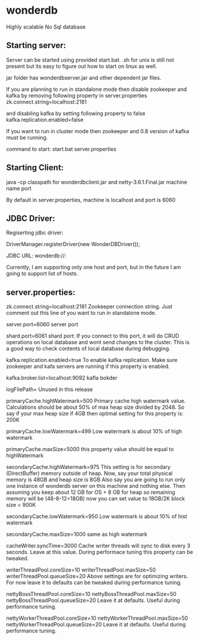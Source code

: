 wonderdb
========

Highly scalable No Sql database 

Starting server:
----------------

Server can be started using provided start.bat. .sh for unix is still not present but its easy to figure out how to start on linux as well.

jar folder has wonderdbserver.jar and other dependent jar files.

If you are planning to run in standalone mode then disable zookeeper and kafka by removing following property in server.properties
zk.connect.string=localhost:2181

and disabling kafka by setting following property to false
kafka.replication.enabled=false

If you want to run in cluster mode then zookeeper and 0.8 version of kafka must be running.

command to start:
start.bat server.properties

Starting Client:
----------------

java -cp classpath for wonderdbclient.jar and netty-3.6.1.Final.jar machine name port

By default in server.properties, machine is localhost and port is 6060

JDBC Driver:
------------
Regiserting jdbc driver: 

DriverManager.registerDriver(new WonderDBDriver());

JDBC URL:
wonderdb://<host>:<port>

Currently, I am supporting only one host and port, but in the future I am going to support list of hosts.

server.properties:
------------------
zk.connect.string=localhost:2181
Zookeeper connection string. Just comment out this line of you want to run in standalone mode.

server.port=6060
server port

shard.port=6061
shard port: If you connect to this port, it will do CRUD operations on local database and wont send changes to the cluster. This is a good way to check
contents of local database during debugging.

kafka.replication.enabled=true
To enable kafka replication. Make sure zookeeper and kafa servers are running if this property is enabled.

kafka.broker.list=localhost:9092
kafla bokder

logFilePath=
Unused in this release

primaryCache.highWatermark=500
Primary cache high watermark value. Calculations should be about 50% of max heap size divided by 2048. So say if your max heap size if 4GB then optimal setting
for this property is: 200K

primaryCache.lowWatermark=499
Low watermark is about 10% of high watermark

primaryCache.maxSize=5000
this property value should be equal to highWatermark

secondaryCache.highWatermark=975
This setting is for secondary (DirectBuffer) memory outside of heap. Now, say your total physical memory is 48GB and heap size is 8GB
Also say you are going to run only one instance of wonderdb server on this machine and nothing else. Then assuming you keep about 12 GB for OS + 8 GB
for heap so remaining memory will be (48-8-12=18GB) now you can set value to 18GB/2K block size = 900K

secondaryCache.lowWatermark=950
Low watermark is about 10% of hist watermark

secondaryCache.maxSize=1000
same as high watermark

cacheWriter.syncTime=3000
Cache writer threads will sync to disk every 3 seconds. Leave at this value. During performace tuning this property can be tweaked.

writerThreadPool.coreSize=10
writerThreadPool.maxSize=50
writerThreadPool.queueSize=20
Above settings are for optimizing writers. For now leave it to defaults can be tweaked during performance tuning.

nettyBossThreadPool.coreSize=10
nettyBossThreadPool.maxSize=50
nettyBossThreadPool.queueSize=20
Leave it at defaults. Useful during performance tuning.

nettyWorkerThreadPool.coreSize=10
nettyWorkerThreadPool.maxSize=50
nettyWorkerThreadPool.queueSize=20
Leave it at defaults. Useful during performance tuning.
